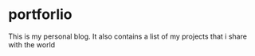 # portforlio
This is my personal blog. It also contains a list of my projects that i share with the world
